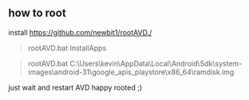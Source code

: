 ## how to root

install https://github.com/newbit1/rootAVD./

> rootAVD.bat InstallApps

> rootAVD.bat C:\Users\kevin\AppData\Local\Android\Sdk\system-images\android-31\google_apis_playstore\x86_64\ramdisk.img

just wait and restart AVD
happy rooted ;)
